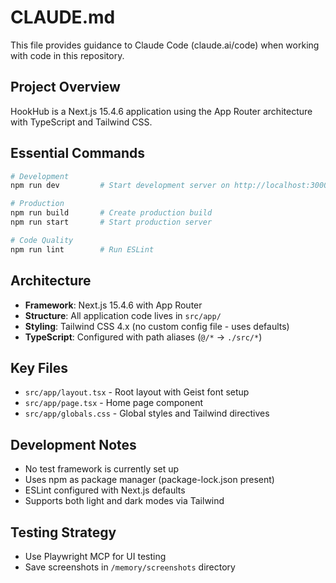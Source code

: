 # CLAUDE.md

This file provides guidance to Claude Code (claude.ai/code) when working with code in this repository.

## Project Overview

HookHub is a Next.js 15.4.6 application using the App Router architecture with TypeScript and Tailwind CSS.

## Essential Commands

```bash
# Development
npm run dev         # Start development server on http://localhost:3000

# Production
npm run build       # Create production build
npm run start       # Start production server

# Code Quality
npm run lint        # Run ESLint
```

## Architecture

- **Framework**: Next.js 15.4.6 with App Router
- **Structure**: All application code lives in `src/app/`
- **Styling**: Tailwind CSS 4.x (no custom config file - uses defaults)
- **TypeScript**: Configured with path aliases (`@/*` → `./src/*`)

## Key Files

- `src/app/layout.tsx` - Root layout with Geist font setup
- `src/app/page.tsx` - Home page component
- `src/app/globals.css` - Global styles and Tailwind directives

## Development Notes

- No test framework is currently set up
- Uses npm as package manager (package-lock.json present)
- ESLint configured with Next.js defaults
- Supports both light and dark modes via Tailwind

## Testing Strategy

- Use Playwright MCP for UI testing
- Save screenshots in `/memory/screenshots` directory